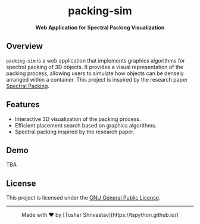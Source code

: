 <h1 align="center">packing-sim</h1>
<p align="center">
  <b>Web Application for Spectral Packing Visualization</b>
</p>

## Overview

`packing-sim` is a web application that implements graphics algorithms for spectral packing of 3D objects. It provides a visual representation of the packing process, allowing users to simulate how objects can be densely arranged within a container. This project is inspired by the research paper [Spectral Packing](https://inkbit3d.com/wp-content/uploads/2023/06/spectralPacking_optimized.pdf).

## Features

- Interactive 3D visualization of the packing process.
- Efficient placement search based on graphics algorithms.
- Spectral packing inspired by the research paper.
## Demo
TBA

## License

This project is licensed under the [GNU General Public License](LICENSE).

---

<p align="center">
  Made with ❤️ by [Tushar Shrivastav](https://tspython.github.io/)
</p>
